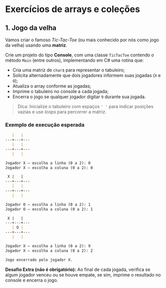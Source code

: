 # Exercícios de arrays e coleções

## 1. Jogo da velha

Vamos criar o famoso _Tic-Tac-Toe_ (ou mais conhecido por nós como jogo da velha) usando uma **matriz**.

Crie um projeto do tipo **Console**, com uma classe `TicTacToe` contendo o método `Main` (entre outros), implementando em C# uma rotina que:

- Cria uma matriz de `char`s para representar o tabuleiro;
- Solicita alternadamente que dois jogadores informem suas jogadas (`X` e `O`);
- Atualiza o array conforme as jogadas;
- Imprime o tabuleiro no console a cada jogada;
- Encerra o jogo se qualquer jogador digitar `9` durante sua jogada.

> Dica: Inicialize o tabuleiro com espaços `' '` para indicar posições vazias e use _loops_  para percorrer a matriz.

### Exemplo de execução esperada

```markdown
   |   |  
---+---+---
   |   |  
---+---+---
   |   |  

Jogador X — escolha a linha (0 a 2): 0
Jogador X — escolha a coluna (0 a 2): 0

 X |   |  
---+---+---
   |   |  
---+---+---
   |   |  

Jogador O — escolha a linha (0 a 2): 1
Jogador O — escolha a coluna (0 a 2): 1

 X |   |  
---+---+---
   | O |  
---+---+---
   |   |  

Jogador X — escolha a linha (0 a 2): 9
Jogador X — escolha a coluna (0 a 2): 2

Jogo encerrado pelo jogador X.
```

**Desafio Extra (não é obrigatório):** Ao final de cada jogada, verifica se algum jogador venceu ou se houve empate, se sim, imprime o resultado no console e encerra o jogo.
